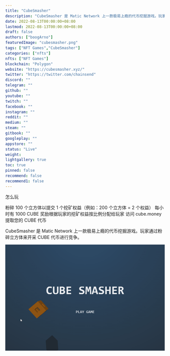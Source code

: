 ```yaml
---
title: "CubeSmasher"
description: "CubeSmasher 是 Matic Network 上一款极易上瘾的代币挖掘游戏。玩家通过粉碎立方体来开采 CUBE 代币进行竞争。"
date: 2022-08-13T00:00:00+08:00
lastmod: 2022-08-13T00:00:00+08:00
draft: false
authors: ["boogArno"]
featuredImage: "cubesmasher.png"
tags: ["NFT Games","CubeSmasher"]
categories: ["nfts"]
nfts: ["NFT Games"]
blockchain: "Polygon"
website: "https://cubesmasher.xyz/"
twitter: "https://twitter.com/chainsend"
discord: ""
telegram: ""
github: ""
youtube: ""
twitch: ""
facebook: ""
instagram: ""
reddit: ""
medium: ""
steam: ""
gitbook: ""
googleplay: ""
appstore: ""
status: "Live"
weight: 
lightgallery: true
toc: true
pinned: false
recommend: false
recommend1: false
---
```

怎么玩

  粉碎 100 个立方体以提交 1 个挖矿权益（例如：200 个立方体 = 2 个权益）
  每小时有 1000 CUBE 奖励根据玩家的挖矿权益按比例分配给玩家
  访问 cube.money 提取您的 CUBE 代币

CubeSmasher 是 Matic Network 上一款极易上瘾的代币挖掘游戏。玩家通过粉碎立方体来开采 CUBE 代币进行竞争。



![cubesmasher-dapp-games-matic-image1_8553dce7720238de30b186827598851e](cubesmasher-dapp-games-matic-image1_8553dce7720238de30b186827598851e.png)
